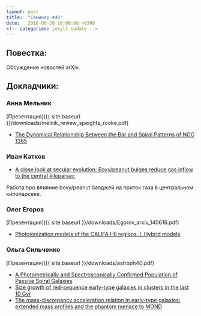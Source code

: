 ```yaml
---
layout: post
title:  "Семинар #40"
date:   2016-06-20 16:00:00 +0300
<!-- categories: jekyll update -->
---
```

## Повестка: 
Обсуждение новостей arXiv.

## Докладчики:

### Анна Мельник

[Презентация]({{ site.baseurl  }}/downloads/melnik_review_speights_rooke.pdf)

- [The Dynamical Relationship Between the Bar and Spiral Patterns of NGC 1365][link1]

### Иван Катков

- [A close look at secular evolution: Boxy/peanut bulges reduce gas inflow to the central kiloparsec][link2]

Работа про влияние boxy/peanut балджей на приток газа в центральном килопарсеке.

### Олег Егоров

[Презентация]({{ site.baseurl  }}/downloads/Egorov_arxiv_140616.pdf)

- [Photoionization models of the CALIFA HII regions. I. Hybrid models][link3]

### Ольга Сильченко 

[Презентация]({{ site.baseurl  }}/downloads/astroph40.pdf)

- [A Photometrically and Spectroscopically Confirmed Population of Passive Spiral Galaxies][link4]
- [Size growth of red-sequence early-type galaxies in clusters in the last 10 Gyr][link5]
- [The mass-discrepancy acceleration relation in early-type galaxies: extended mass profiles and the phantom menace to MOND][link6]




[link1]: http://arxiv.org/abs/1606.04572
[link2]: http://arxiv.org/abs/1606.04540
[link3]: http://arxiv.org/abs/1606.01146
[link4]: http://arxiv.org/abs/1606.03781
[link5]: http://arxiv.org/abs/1606.03996
[link6]: http://arxiv.org/abs/1606.05003

